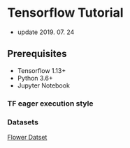 # Tensorflow Tutorial

* update 2019. 07. 24

## Prerequisites
* Tensorflow 1.13+
* Python 3.6+
* Jupyter Notebook

### TF eager execution style

### Datasets
[Flower Datset](http://bigfile.mail.naver.com/bigfileupload/download?fid=8PYZaAIq1NKwFotjK3YXaxu9FIYZKAulKAbZKAuqKAU9KCYwFxMrKoUrFqvlHq+oKrUZKoErpxkvpobwKqv9KqMqKAUmMxulK6udaxUd)
